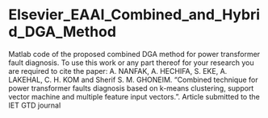 # Elsevier_EAAI_Combined_and_Hybrid_DGA_Method
Matlab code of the proposed combined DGA method for power transformer fault diagnosis.
To use this work or any part thereof for your research you are required to cite the paper: A. NANFAK, A. HECHIFA, S. EKE, A. LAKEHAL, C. H. KOM and Sherif S. M. GHONEIM.
“Combined technique for power transformer faults diagnosis based on k-means clustering, support vector machine and multiple feature input vectors.”.
Article submitted to the IET GTD journal
